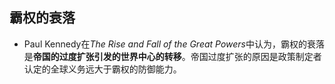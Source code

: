 ## 霸权的衰落

*  Paul Kennedy在*The Rise and Fall of the Great Powers*中认为，霸权的衰落是**帝国的过度扩张引发的世界中心的转移**。帝国过度扩张的原因是政策制定者认定的全球义务远大于霸权的防御能力。

